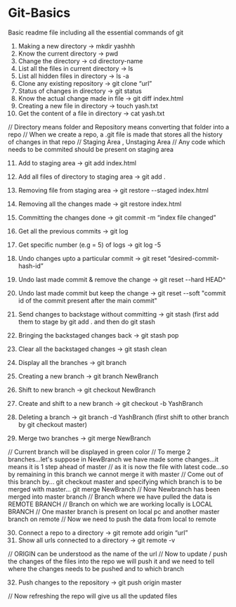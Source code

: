 # Git-Basics
Basic readme file including all the essential commands of git

1)	Making a new directory			->	mkdir yashhh
2)	Know the current directory		->	pwd
3)	Change the directory			->	cd directory-name
4)	List all the files in current directory	->	ls
5)	List all hidden files in directory		->	ls -a
6)	Clone any existing repository		->	git clone “url”
7)	Status of changes in directory		->	git status
8)	Know the actual change made in file	->	git diff index.html
9)	Creating a new file in directory		->	touch yash.txt 
10)	Get the content of a file in directory        ->	cat yash.txt

// Directory means folder and Repository means converting that folder into a repo
// When we create a repo, a .git file is made that stores all the history of changes in that repo
// Staging Area , Unstaging Area
// Any code which needs to be commited should be present on staging area

11)	Add to staging area			->	git add index.html
12)	Add all files of directory to staging area  ->	git add .
13)	Removing file from staging area                ->	git restore --staged index.html
14)	Removing all the changes made                ->	git restore index.html
15)	Committing the changes done		->	git commit -m “index file changed”
16)	Get all the previous commits		->	git log
17)	Get specific number (e.g = 5) of logs        ->	git log -5
18)	Undo changes upto a particular commit  ->	git reset “desired-commit-hash-id”
19)	Undo last made commit & remove the change           ->      git reset --hard HEAD^
20)	Undo last made commit but keep the change             ->      git reset --soft "commit id of the commit present after the main commit"
21)	Send changes to backstage without committing         ->	  git stash      (first add them to stage by git add .  and then do git stash
22)	Bringing the backstaged changes back	->	git stash pop
23)	Clear all the backstaged changes	->	git stash clean

24)	Display all the branches                              ->	git branch
25)	Creating a new branch                                -> 	git branch NewBranch
26)	Shift to new branch                                     ->	git checkout NewBranch
27)	Create and shift to a  new branch             ->	git checkout -b YashBranch
28)	Deleting a branch                                         ->	git branch -d YashBranch    (first shift to other branch by git checkout master)
29)	Merge two branches                                   ->	git merge NewBranch

// Current branch will be displayed in green color
// To merge 2 branches...let's suppose in NewBranch we have made some changes...it means it is 1 step ahead of master 
// as it is now the file with latest code...so by remaining in this branch we cannot merge it with master
// Come out of this branch by...   git checkout master   and specifying which branch is to be merged with master...    git merge NewBranch
// Now Newbranch has been merged into master branch
// Branch where we have pulled the data is REMOTE BRANCH
// Branch on which we are working locally is LOCAL BRANCH
// One master branch is present on local pc and another master branch on remote 
// Now we need to push the data from local to remote

30)	Connect a repo to a directory		->	git remote add origin “url”
31)	Show all urls connected to a directory     ->	git remote -v

// ORIGIN can be understood as the name of the url
// Now to update / push the changes of the files into the repo we will push it and we need to tell where the changes needs to be pushed and to which branch

32)	Push changes to the repository		->	git push origin master 

// Now refreshing the repo will give us all the updated files
